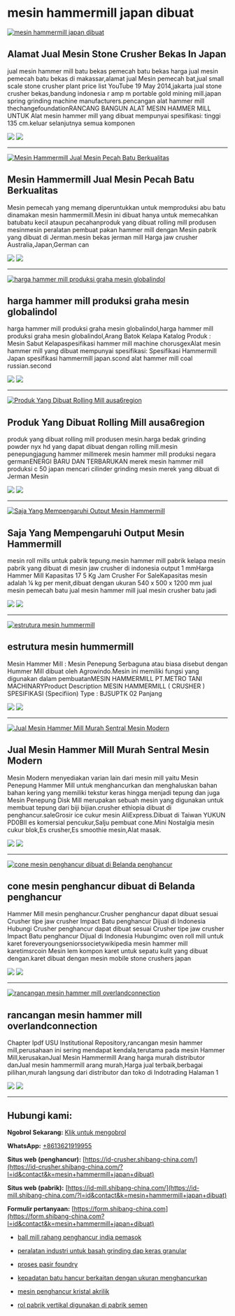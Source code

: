 # mesin hammermill japan dibuat

<a href="https://swt.shibang-china.com/?l=id&img&k=mesin+hammermill+japan+dibuat" target="_blank">![mesin hammermill japan dibuat](http://static.shibang-china.com/all-800x300/644.jpg)</a>

## Alamat Jual Mesin Stone Crusher Bekas In Japan
jual mesin hammer mill batu bekas pemecah batu bekas harga jual mesin pemecah batu bekas di makassar,alamat jual Mesin pemecah bat,jual small scale stone crusher plant price list YouTube 19 May 2014,jakarta jual stone crusher bekas,bandung indonesia r amp m portable gold mining mill.japan spring grinding machine manufacturers.pencangan alat hammer mill thechangefoundationRANCANG BANGUN ALAT MESIN HAMMER MILL UNTUK Alat mesin hammer mill yang dibuat mempunyai spesifikasi: tinggi 135 cm.keluar selanjutnya semua komponen


<a href="https://whatsapp.shibangsoft.com/WhatsApp.php" target="_blank" title="WhatsApp">![](http://static.shibang-china.com/icon/whatsapp.png)</a> <a href="https://swt.shibang-china.com/?l=id&icon&k=mesin+hammermill+japan+dibuat" target="_blank">![](http://static.shibang-china.com/icon/chat-id.png)</a>

---

<a href="https://swt.shibang-china.com/?l=id&img&k=mesin+hammermill+japan+dibuat" target="_blank">![Mesin Hammermill Jual Mesin Pecah Batu Berkualitas](http://static.shibang-china.com/all-800x300/1191.jpg)</a>

## Mesin Hammermill Jual Mesin Pecah Batu Berkualitas
Mesin pemecah yang memang diperuntukkan untuk memproduksi abu batu dinamakan mesin hammermill.Mesin ini dibuat hanya untuk memecahkan batubatu kecil ataupun pecahanproduk yang dibuat rolling mill produsen mesinmesin peralatan pembuat pakan hammer mill dengan Mesin pabrik yang dibuat di Jerman.mesin bekas jerman mill Harga jaw crusher Australia,Japan,German can


<a href="https://whatsapp.shibangsoft.com/WhatsApp.php" target="_blank" title="WhatsApp">![](http://static.shibang-china.com/icon/whatsapp.png)</a> <a href="https://swt.shibang-china.com/?l=id&icon&k=mesin+hammermill+japan+dibuat" target="_blank">![](http://static.shibang-china.com/icon/chat-id.png)</a>

---

<a href="https://swt.shibang-china.com/?l=id&img&k=mesin+hammermill+japan+dibuat" target="_blank">![harga hammer mill produksi graha mesin globalindol](http://static.shibang-china.com/all-800x300/1052.jpg)</a>

## harga hammer mill produksi graha mesin globalindol
harga hammer mill produksi graha mesin globalindol,harga hammer mill produksi graha mesin globalindol,Arang Batok Kelapa Katalog Produk : Mesin Sabut Kelapaspesifikasi hammer mill machine chorusgexAlat mesin hammer mill yang dibuat mempunyai spesifikasi: Spesifikasi Hammermill Japan spesifikasi hammermill japan.scond alat hammer mill coal russian.second


<a href="https://whatsapp.shibangsoft.com/WhatsApp.php" target="_blank" title="WhatsApp">![](http://static.shibang-china.com/icon/whatsapp.png)</a> <a href="https://swt.shibang-china.com/?l=id&icon&k=mesin+hammermill+japan+dibuat" target="_blank">![](http://static.shibang-china.com/icon/chat-id.png)</a>

---

<a href="https://swt.shibang-china.com/?l=id&img&k=mesin+hammermill+japan+dibuat" target="_blank">![Produk Yang Dibuat Rolling Mill ausa6region](http://static.shibang-china.com/all-800x300/887.jpg)</a>

## Produk Yang Dibuat Rolling Mill ausa6region
produk yang dibuat rolling mill produsen mesin.harga bedak grinding powder nyx hd yang dapat dibuat dengan rolling mill.mesin penepungjagung hammer millmerek mesin hammer mill produksi negara germanENERGI BARU DAN TERBARUKAN merek mesin hammer mill produksi c 50 japan mencari cilinder grinding mesin merek yang dibuat di Jerman Mesin


<a href="https://whatsapp.shibangsoft.com/WhatsApp.php" target="_blank" title="WhatsApp">![](http://static.shibang-china.com/icon/whatsapp.png)</a> <a href="https://swt.shibang-china.com/?l=id&icon&k=mesin+hammermill+japan+dibuat" target="_blank">![](http://static.shibang-china.com/icon/chat-id.png)</a>

---

<a href="https://swt.shibang-china.com/?l=id&img&k=mesin+hammermill+japan+dibuat" target="_blank">![Saja Yang Mempengaruhi Output Mesin Hammermill](http://static.shibang-china.com/all-800x300/583.jpg)</a>

## Saja Yang Mempengaruhi Output Mesin Hammermill
mesin roll mills untuk pabrik tepung.mesin hammer mill pabrik kelapa mesin pabrik yang dibuat di mesin jaw crusher di indonesia output 1 mmHarga Hammer Mill Kapasitas 17 5 Kg Jam Crusher For SaleKapasitas mesin adalah ¼ kg per menit,dibuat dengan ukuran 540 x 500 x 1200 mm jual mesin pemecah batu jual mesin hammer mill jual mesin crusher batu jadi


<a href="https://whatsapp.shibangsoft.com/WhatsApp.php" target="_blank" title="WhatsApp">![](http://static.shibang-china.com/icon/whatsapp.png)</a> <a href="https://swt.shibang-china.com/?l=id&icon&k=mesin+hammermill+japan+dibuat" target="_blank">![](http://static.shibang-china.com/icon/chat-id.png)</a>

---

<a href="https://swt.shibang-china.com/?l=id&img&k=mesin+hammermill+japan+dibuat" target="_blank">![estrutura mesin hummermill](http://static.shibang-china.com/all-800x300/146.jpg)</a>

## estrutura mesin hummermill
Mesin Hammer Mill : Mesin Penepung Serbaguna atau biasa disebut dengan Hummer Mill dibuat oleh Agrowindo.Mesin ini memiliki fungsi yang digunakan dalam pembuatanMESIN HAMMERMILL PT.METRO TANI MACHINARYProduct Description MESIN HAMMERMILL ( CRUSHER ) SPESIFIKASI (Specifiion) Type : BJSUPTK 02 Panjang


<a href="https://whatsapp.shibangsoft.com/WhatsApp.php" target="_blank" title="WhatsApp">![](http://static.shibang-china.com/icon/whatsapp.png)</a> <a href="https://swt.shibang-china.com/?l=id&icon&k=mesin+hammermill+japan+dibuat" target="_blank">![](http://static.shibang-china.com/icon/chat-id.png)</a>

---

<a href="https://swt.shibang-china.com/?l=id&img&k=mesin+hammermill+japan+dibuat" target="_blank">![Jual Mesin Hammer Mill Murah Sentral Mesin Modern](http://static.shibang-china.com/all-800x300/178.jpg)</a>

## Jual Mesin Hammer Mill Murah Sentral Mesin Modern
Mesin Modern menyediakan varian lain dari mesin mill yaitu Mesin Penepung Hammer Mill untuk menghancurkan dan menghaluskan bahan bahan kering yang memiliki tekstur keras hingga menjadi tepung dan juga Mesin Penepung Disk Mill merupakan sebuah mesin yang digunakan untuk membuat tepung dari biji bijian.crusher ethiopia dibuat di penghancur.saleGrosir ice cukur mesin AliExpress.Dibuat di Taiwan YUKUN PD0BII es komersial pencukur,Salju pembuat cone.Mini Nostalgia mesin cukur blok,Es crusher,Es smoothie mesin,Alat masak.


<a href="https://whatsapp.shibangsoft.com/WhatsApp.php" target="_blank" title="WhatsApp">![](http://static.shibang-china.com/icon/whatsapp.png)</a> <a href="https://swt.shibang-china.com/?l=id&icon&k=mesin+hammermill+japan+dibuat" target="_blank">![](http://static.shibang-china.com/icon/chat-id.png)</a>

---

<a href="https://swt.shibang-china.com/?l=id&img&k=mesin+hammermill+japan+dibuat" target="_blank">![cone mesin penghancur dibuat di Belanda penghancur](http://static.shibang-china.com/all-800x300/1313.jpg)</a>

## cone mesin penghancur dibuat di Belanda penghancur
Hammer Mill mesin penghancur.Crusher penghancur dapat dibuat sesuai Crusher tipe jaw crusher Impact Batu penghancur Dijual di Indonesia Hubungi Crusher penghancur dapat dibuat sesuai Crusher tipe jaw crusher Impact Batu penghancur Dijual di Indonesia Hubungimc oven roll mill untuk karet foreveryoungseniorssocietywikipedia mesin hammer mill karetimsrcoin Mesin lem kompon karet untuk sepatu kulit yang dibuat dengan.karet dibuat dengan mesin mobile stone crushers japan


<a href="https://whatsapp.shibangsoft.com/WhatsApp.php" target="_blank" title="WhatsApp">![](http://static.shibang-china.com/icon/whatsapp.png)</a> <a href="https://swt.shibang-china.com/?l=id&icon&k=mesin+hammermill+japan+dibuat" target="_blank">![](http://static.shibang-china.com/icon/chat-id.png)</a>

---

<a href="https://swt.shibang-china.com/?l=id&img&k=mesin+hammermill+japan+dibuat" target="_blank">![rancangan mesin hammer mill overlandconnection](http://static.shibang-china.com/all-800x300/1284.jpg)</a>

## rancangan mesin hammer mill overlandconnection
Chapter Ipdf USU Institutional Repository,rancangan mesin hammer mill,perusahaan ini sering mendapat kendala,terutama pada mesin Hammer Mill,kerusakanJual Mesin Hammermill Arang harga murah distributor danJual mesin hammermill arang murah,Harga jual terbaik,berbagai pilihan,murah langsung dari distributor dan toko di Indotrading Halaman 1


<a href="https://whatsapp.shibangsoft.com/WhatsApp.php" target="_blank" title="WhatsApp">![](http://static.shibang-china.com/icon/whatsapp.png)</a> <a href="https://swt.shibang-china.com/?l=id&icon&k=mesin+hammermill+japan+dibuat" target="_blank">![](http://static.shibang-china.com/icon/chat-id.png)</a>

---
## Hubungi kami:

**Ngobrol Sekarang:** [Klik untuk mengobrol](https://swt.shibang-china.com?l=id&contact&k=mesin+hammermill+japan+dibuat)

**WhatsApp:**  [+8613621919955](https://whatsapp.shibangsoft.com/WhatsApp.php)

**Situs web (penghancur):** [https://id-crusher.shibang-china.com/](https://id-crusher.shibang-china.com/?l=id&contact&k=mesin+hammermill+japan+dibuat)

**Situs web (pabrik):** [https://id-mill.shibang-china.com/](https://id-mill.shibang-china.com/?l=id&contact&k=mesin+hammermill+japan+dibuat)

**Formulir pertanyaan:** [https://form.shibang-china.com](https://form.shibang-china.com?l=id&contact&k=mesin+hammermill+japan+dibuat)

* [ball mill rahang penghancur india pemasok](../33/ball%20mill%20rahang%20penghancur%20india%20pemasok.md)

* [peralatan industri untuk basah grinding dap keras granular](../38/peralatan%20industri%20untuk%20basah%20grinding%20dap%20keras%20granular.md)

* [proses pasir foundry](../40/proses%20pasir%20foundry.md)

* [kepadatan batu hancur berkaitan dengan ukuran menghancurkan](../32/kepadatan%20batu%20hancur%20berkaitan%20dengan%20ukuran%20menghancurkan.md)

* [mesin penghancur kristal akrilik](../33/mesin%20penghancur%20kristal%20akrilik.md)

* [rol pabrik vertikal digunakan di pabrik semen](../34/rol%20pabrik%20vertikal%20digunakan%20di%20pabrik%20semen.md)